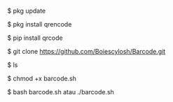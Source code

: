 $ pkg update

$ pkg install qrencode

$ pip install qrcode

$ git clone https://github.com/Boiescylosh/Barcode.git

$ ls

$ chmod +x barcode.sh

$ bash barcode.sh atau ./barcode.sh
